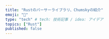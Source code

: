 ```yaml
---
title: "Rustのパーサーライブラリ、Chumskyの紹介"
emoji: "🦀"
type: "tech" # tech: 技術記事 / idea: アイデア
topics: ["Rust"]
published: false
---
```

